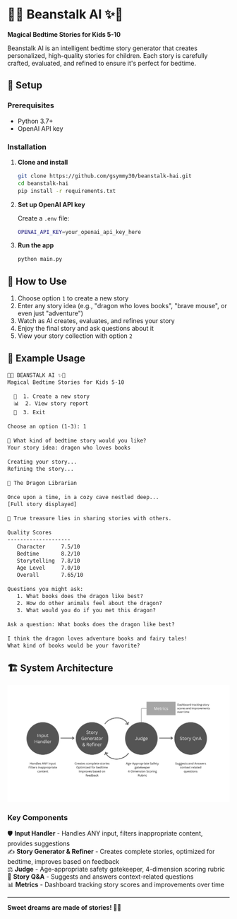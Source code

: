 # 🌱✨ Beanstalk AI ✨🌱

**Magical Bedtime Stories for Kids 5-10**

Beanstalk AI is an intelligent bedtime story generator that creates personalized, high-quality stories for children. Each story is carefully crafted, evaluated, and refined to ensure it's perfect for bedtime.

## 🚀 Setup

### Prerequisites
- Python 3.7+
- OpenAI API key

### Installation

1. **Clone and install**
   ```bash
   git clone https://github.com/gsymmy30/beanstalk-hai.git
   cd beanstalk-hai
   pip install -r requirements.txt
   ```

2. **Set up OpenAI API key**
   
   Create a `.env` file:
   ```bash
   OPENAI_API_KEY=your_openai_api_key_here
   ```

3. **Run the app**
   ```bash
   python main.py
   ```

## 🎯 How to Use

1. Choose option `1` to create a new story
2. Enter any story idea (e.g., "dragon who loves books", "brave mouse", or even just "adventure")
3. Watch as AI creates, evaluates, and refines your story
4. Enjoy the final story and ask questions about it
5. View your story collection with option `2`

## 📖 Example Usage

```
🌱✨ BEANSTALK AI ✨🌱
Magical Bedtime Stories for Kids 5-10

  📖  1. Create a new story
  📊  2. View story report  
  🌙  3. Exit

Choose an option (1-3): 1

📖 What kind of bedtime story would you like?
Your story idea: dragon who loves books

Creating your story...
Refining the story...

📖 The Dragon Librarian

Once upon a time, in a cozy cave nestled deep...
[Full story displayed]

💫 True treasure lies in sharing stories with others.

Quality Scores
--------------------
   Character     7.5/10
   Bedtime       8.2/10
   Storytelling  7.8/10
   Age Level     7.0/10
   Overall       7.65/10

Questions you might ask:
   1. What books does the dragon like best?
   2. How do other animals feel about the dragon?
   3. What would you do if you met this dragon?

Ask a question: What books does the dragon like best?

I think the dragon loves adventure books and fairy tales! 
What kind of books would be your favorite?
```

## 🏗️ System Architecture

![Beanstalk AI Architecture](architecture-diagram.png)

### Key Components

🛡️ **Input Handler** - Handles ANY input, filters inappropriate content, provides suggestions  
✍️ **Story Generator & Refiner** - Creates complete stories, optimized for bedtime, improves based on feedback  
⚖️ **Judge** - Age-appropriate safety gatekeeper, 4-dimension scoring rubric  
🤔 **Story Q&A** - Suggests and answers context-related questions  
📊 **Metrics** - Dashboard tracking story scores and improvements over time

---

**Sweet dreams are made of stories! 🌙✨**
